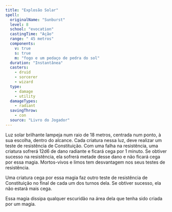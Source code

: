 ```yaml
---
title: "Explosão Solar"
spell:
  originalName: "Sunburst"
  level: 8
  school: "evocation"
  castingTime: "Ação"
  range: " 45 metros"
  components:
    v: true
    s: true
    m: "fogo e um pedaço de pedra do sol"
  duration: "Instantânea"
  casters:
    - druid
    - sorcerer
    - wizard
  type:
    - damage
    - utility
  damageTypes:
    - radiant
  savingThrow:
    - con
  source: "Livro do Jogador"
---
```


Luz solar brilhante lampeja num raio de 18 metros, centrada num ponto, à sua escolha, dentro do alcance. Cada criatura nessa luz, deve realizar um teste de resistência de Constituição. Com uma falha na resistência, uma criatura sofrerá 12d6 de dano radiante e ficará cega por 1 minuto. Se obtiver sucesso na resistência, ela sofrerá metade desse dano e não ficará cega por essa magia. Mortos-vivos e limos tem desvantagem nos seus testes de resistência.

Uma criatura cega por essa magia faz outro teste de resistência de Constituição no final de cada um dos turnos dela. Se obtiver sucesso, ela não estará mais cega.

Essa magia dissipa qualquer escuridão na área dela que tenha sido criada por um magia.
